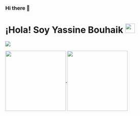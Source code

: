 ### Hi there 👋

<!--
**yassinebhk/yassinebhk** is a ✨ _special_ ✨ repository because its `README.md` (this file) appears on your GitHub profile.

Here are some ideas to get you started:

- 🔭 I’m currently working on ...
- 🌱 I’m currently learning ...
- 👯 I’m looking to collaborate on ...
- 🤔 I’m looking for help with ...
- 💬 Ask me about ...
- 📫 How to reach me: ...
- 😄 Pronouns: ...
- ⚡ Fun fact: ...
-->

<h1>¡Hola! Soy Yassine Bouhaik <img src="src/Hi.gif" height="30"></h1>

<p align="left"><img src="https://komarev.com/ghpvc/?username=aflr&label=Visitas+al+perfil"></p>

<a href="https://github.com/yassinebhk">
  <img height=190 align="center" src="https://github-readme-stats.vercel.app/api?username=aflr&rank_icon=github&bg_color=00000000&locale=es&include_all_commits=true&show_icons=true&hide=contribs&custom_title=Estadísticas+de+Github+de+aflr" />
</a>
<a href="https://github.com/yassinebhk">
  <img height=190 align="center" src="https://github-readme-stats.vercel.app/api/top-langs/?username=aflr&langs_count=8&layout=compact&bg_color=00000000&locale=es" />
</a>

<br><br>
